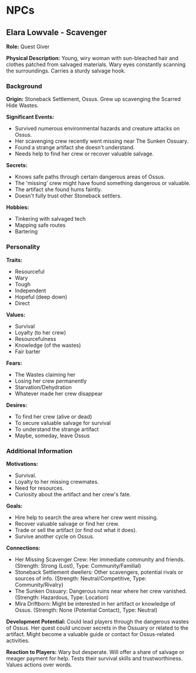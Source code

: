 # NPCs

## Elara Lowvale - Scavenger

**Role:** Quest Giver

**Physical Description:** Young, wiry woman with sun-bleached hair and clothes patched from salvaged materials. Wary eyes constantly scanning the surroundings. Carries a sturdy salvage hook.

### Background

**Origin:** Stoneback Settlement, Ossus. Grew up scavenging the Scarred Hide Wastes.

**Significant Events:**
- Survived numerous environmental hazards and creature attacks on Ossus.
- Her scavenging crew recently went missing near The Sunken Ossuary.
- Found a strange artifact she doesn't understand.
- Needs help to find her crew or recover valuable salvage.

**Secrets:**
- Knows safe paths through certain dangerous areas of Ossus.
- The 'missing' crew might have found something dangerous or valuable.
- The artifact she found hums faintly.
- Doesn't fully trust other Stoneback settlers.

**Hobbies:**
- Tinkering with salvaged tech
- Mapping safe routes
- Bartering

### Personality

**Traits:**
- Resourceful
- Wary
- Tough
- Independent
- Hopeful (deep down)
- Direct

**Values:**
- Survival
- Loyalty (to her crew)
- Resourcefulness
- Knowledge (of the wastes)
- Fair barter

**Fears:**
- The Wastes claiming her
- Losing her crew permanently
- Starvation/Dehydration
- Whatever made her crew disappear

**Desires:**
- To find her crew (alive or dead)
- To secure valuable salvage for survival
- To understand the strange artifact
- Maybe, someday, leave Ossus

### Additional Information

**Motivations:**
- Survival.
- Loyalty to her missing crewmates.
- Need for resources.
- Curiosity about the artifact and her crew's fate.

**Goals:**
- Hire help to search the area where her crew went missing.
- Recover valuable salvage or find her crew.
- Trade or sell the artifact (or find out what it does).
- Survive another cycle on Ossus.

**Connections:**
- Her Missing Scavenger Crew: Her immediate community and friends. (Strength: Strong (Lost), Type: Community/Familial)
- Stoneback Settlement dwellers: Other scavengers, potential rivals or sources of info. (Strength: Neutral/Competitive, Type: Community/Rivalry)
- The Sunken Ossuary: Dangerous ruins near where her crew vanished. (Strength: Hazardous, Type: Location)
- Mira Driftborn: Might be interested in her artifact or knowledge of Ossus. (Strength: None (Potential Contact), Type: Neutral)

**Development Potential:** Could lead players through the dangerous wastes of Ossus. Her quest could uncover secrets in the Ossuary or related to the artifact. Might become a valuable guide or contact for Ossus-related activities.

**Reaction to Players:** Wary but desperate. Will offer a share of salvage or meager payment for help. Tests their survival skills and trustworthiness. Values actions over words.